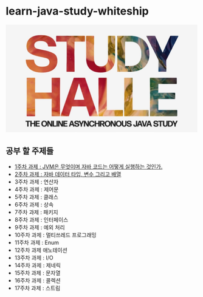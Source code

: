 # learn-java-study-whiteship

![study HALLE](src/main/java/images/study_HALLE.jpg)

## 공부 할 주제들
- [1주차 과제 : JVM은 무엇이며 자바 코드는 어떻게 실행하는 것인가.](https://github.com/iseunghan/learn-java-study-whiteship/blob/main/week1.md)
- [2주차 과제 : 자바 데이터 타입, 변수 그리고 배열](https://github.com/iseunghan/learn-java-study-whiteship/blob/main/week2.md)
- 3주차 과제 : 연산자
- 4주차 과제 : 제어문
- 5주차 과제 : 클래스
- 6주차 과제 : 상속
- 7주차 과제 : 패키지
- 8주차 과제 : 인터페이스
- 9주차 과제 : 예외 처리
- 10주차 과제 : 멀티쓰레드 프로그래밍
- 11주차 과제 : Enum
- 12주차 과제 애노테이션
- 13주차 과제 : I/O
- 14주차 과제 : 제네릭
- 15주차 과제 : 문자열
- 16주차 과제 : 콜렉션
- 17주차 과제 : 스트림
